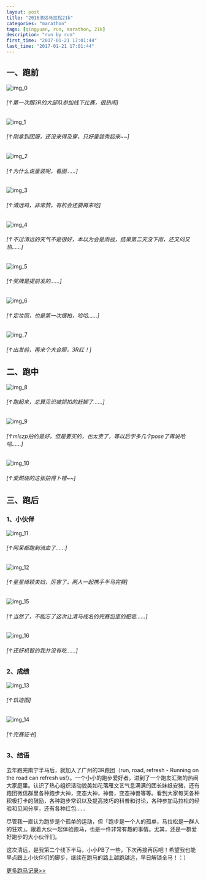 ```yaml
---
layout: post
title: "2016清远马拉松21k"
categories: "marathon"
tags: [qingyuan, run, marathon, 21k]
description: "run by run"
first_time: "2017-01-21 17:01:44"
last_time: "2017-01-21 17:01:44"
---
```


## 一、跑前

![img_0][]

###### [↑第一次跟3R的大部队参加线下比赛，很热闹]

![img_1][]

###### [↑刚拿到团服，还没来得及穿，只好童装秀起来~~]

![img_2][]

###### [↑为什么说童装呢，看图……]

![img_3][]

###### [↑清远鸡，非常赞，有机会还要再来吃]

![img_4][]

###### [↑不过清远的天气不是很好，本以为会是雨战，结果第二天没下雨，还又闷又热……]

![img_5][]

###### [↑奖牌是提前发的……]

![img_6][]

###### [↑定妆照，也是第一次摆拍，哈哈……]

![img_7][]

###### [↑出发前，再来个大合照，3R红！]

## 二、跑中

![img_8][]

###### [↑跑起来，总算见识被抓拍的赶脚了……]

![img_9][]

###### [↑mlszp拍的是好，但是要买的，也太贵了，等以后学多几个pose了再说哈哈……]

![img_10][]

###### [↑爱燃烧的这张拍得卜错~~]

## 三、跑后

### 1、小伙伴

![img_11][]

###### [↑阿呆都跑到流血了……]

![img_12][]

###### [↑星星绮颖夫妇，厉害了，两人一起携手半马完赛]

![img_15][]

###### [↑当然了，不能忘了这次让清马成名的完赛包里的肥皂……]

![img_16][]

###### [↑还好机智的我并没有吃……]

### 2、成绩

![img_13][]

###### [↑轨迹图]

![img_14][]

###### [↑完赛证书]

### 3、结语    

去年跑完南宁半马后，就加入了广州的3R跑团（run, road, refresh - Running on the road can refresh us!）。一个小小的跑步爱好者，进到了一个跑友汇聚的热闹大家庭里。认识了热心组织活动貌美如花落雁文艺气息满满的团长妹纸安猪，还有跑团微信群里各种跑步大神，变态大神，神兽，变态神兽等等。看到大家每天各种积极打卡的鼓励，各种跑步常识以及提高技巧的科普和讨论，各种参加马拉松的经验和见闻分享，还有各种红包……

尽管我一直认为跑步是个孤单的运动，但「跑步是一个人的孤单，马拉松是一群人的狂欢」。跟着大伙一起体验跑马，也是一件非常有趣的事情。尤其，还是一群爱好跑步的大小伙伴们。

这次清远，是我第二个线下半马，小小PB了一些，下次再接再厉吧！希望我也能早点跟上小伙伴们的脚步，继续在跑马的路上越跑越远，早日解锁全马！：）

[<u>更多跑马记录>></u>](/runningabout/marathon-records.html)


[img_0]:{{site.img_url}}/{{page.url|remove:".html"}}/3R.jpg
[img_1]:{{site.img_url}}/{{page.url|remove:".html"}}/door.jpg
[img_2]:{{site.img_url}}/{{page.url|remove:".html"}}/children.jpg
[img_3]:{{site.img_url}}/{{page.url|remove:".html"}}/chicken.jpg
[img_4]:{{site.img_url}}/{{page.url|remove:".html"}}/weather.jpg
[img_5]:{{site.img_url}}/{{page.url|remove:".html"}}/medal.jpg
[img_6]:{{site.img_url}}/{{page.url|remove:".html"}}/makeup.jpg
[img_7]:{{site.img_url}}/{{page.url|remove:".html"}}/3Rhong.jpg
[img_8]:{{site.img_url}}/{{page.url|remove:".html"}}/mlszp1.jpg
[img_9]:{{site.img_url}}/{{page.url|remove:".html"}}/mlszp2.jpg
[img_10]:{{site.img_url}}/{{page.url|remove:".html"}}/iranshao.jpg
[img_11]:{{site.img_url}}/{{page.url|remove:".html"}}/adai.jpg
[img_12]:{{site.img_url}}/{{page.url|remove:".html"}}/xxqy.jpg
[img_13]:{{site.img_url}}/{{page.url|remove:".html"}}/track.jpg
[img_14]:{{site.img_url}}/{{page.url|remove:".html"}}/certificate.jpg
[img_15]:{{site.img_url}}/{{page.url|remove:".html"}}/soap1.jpg
[img_16]:{{site.img_url}}/{{page.url|remove:".html"}}/soap2.jpg



